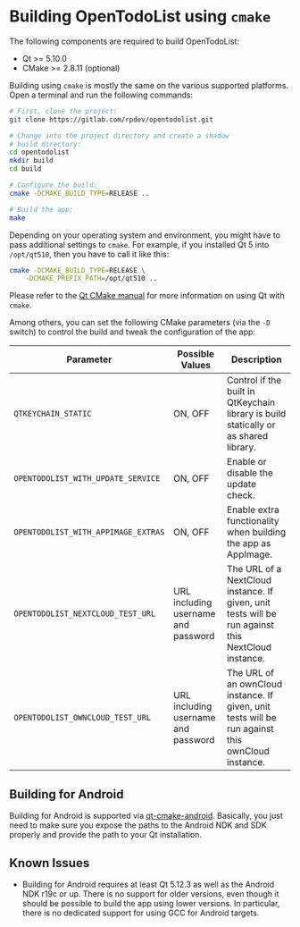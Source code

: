 # Building OpenTodoList using `cmake`

The following components are required to build OpenTodoList:

* Qt >= 5.10.0
* CMake >= 2.8.11 (optional)

Building using `cmake` is mostly the same on the various supported platforms. Open a terminal and run the following commands:


```bash
# First, clone the project:
git clone https://gitlab.com/rpdev/opentodolist.git

# Change into the project directory and create a shadow
# build directory:
cd opentodolist
mkdir build
cd build

# Configure the build:
cmake -DCMAKE_BUILD_TYPE=RELEASE ..

# Build the app:
make
```

Depending on your operating system and environment, you might have to
pass additional settings to `cmake`. For example, if you installed
Qt 5 into `/opt/qt510`, then you have to call it like this:


```bash
cmake -DCMAKE_BUILD_TYPE=RELEASE \
    -DCMAKE_PREFIX_PATH=/opt/qt510 ..
```

Please refer to the [Qt CMake manual](http://doc.qt.io/qt-5/cmake-manual.html)
for more information on using Qt with `cmake`.

Among others, you can set the following CMake parameters (via the `-D` switch)
to control the build and tweak the configuration of the app:

| **Parameter** | **Possible Values** | **Description** |
| ------------- | ------------------- | --------------- |
| `QTKEYCHAIN_STATIC` | ON, OFF | Control if the built in QtKeychain library is build statically or as shared library. |
| `OPENTODOLIST_WITH_UPDATE_SERVICE` | ON, OFF | Enable or disable the update check. |
| `OPENTODOLIST_WITH_APPIMAGE_EXTRAS` | ON, OFF | Enable extra functionality when building the app as AppImage. |
| `OPENTODOLIST_NEXTCLOUD_TEST_URL` | URL including username and password | The URL of a NextCloud instance. If given, unit tests will be run against this NextCloud instance. |
| `OPENTODOLIST_OWNCLOUD_TEST_URL` | URL including username and password | The URL of an ownCloud instance. If given, unit tests will be run against this ownCloud instance. |


## Building for Android

Building for Android is supported via
[qt-cmake-android](https://gitlab.com/rpdev/qt-cmake-android). Basically,
you just need to make sure you expose the paths to the Android NDK and SDK
properly and provide the path to your Qt installation.


## Known Issues

* Building for Android requires at least Qt 5.12.3 as well as the Android
  NDK r19c or up. There is no support for older versions, even though it
  should be possible to build the app using lower versions. In particular,
  there is no dedicated support for using GCC for Android targets.
